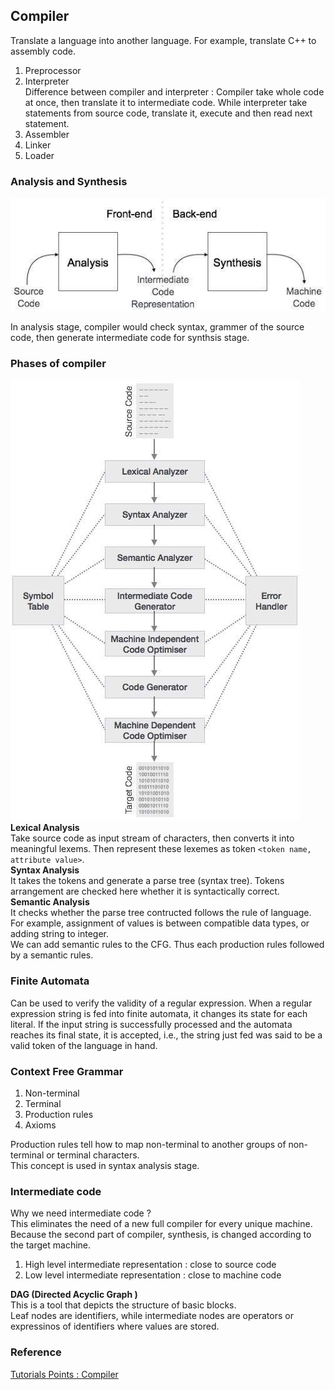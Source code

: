 ## Compiler
Translate a language into another language. For example, translate C++ to assembly code.

1. Preprocessor
2. Interpreter <br />
    Difference between compiler and interpreter : Compiler take whole code at once, then translate it to intermediate code. While interpreter take statements from source code, translate it, execute and then read next statement.
3. Assembler
4. Linker
5. Loader

### Analysis and Synthesis
![compiler stage](./compiler_stages.jpg) <br />

In analysis stage, compiler would check syntax, grammer of the source code, then generate intermediate code for synthsis stage.

### Phases of compiler
![Compiler Phases](./compiler_phases.jpg) <br />
**Lexical Analysis** <br />
Take source code as input stream of characters, then converts it into meaningful lexems. Then represent these lexemes as token `<token name, attribute value>`. <br />
**Syntax Analysis** <br />
It takes the tokens and generate a parse tree (syntax tree). Tokens arrangement are checked here whether it is syntactically correct. <br />
**Semantic Analysis** <br />
It checks whether the parse tree contructed follows the rule of language. For example, assignment of values is between compatible data types, or adding string to integer. <br />
We can add semantic rules to the CFG. Thus each production rules followed by a semantic rules.

### Finite Automata 
Can be used to verify the validity of a regular expression. When a regular expression string is fed into finite automata, it changes its state for each literal. If the input string is successfully processed and the automata reaches its final state, it is accepted, i.e., the string just fed was said to be a valid token of the language in hand.

### Context Free Grammar
1. Non-terminal
2. Terminal
3. Production rules
4. Axioms

Production rules tell how to map non-terminal to another groups of non-terminal or terminal characters. <br />
This concept is used in syntax analysis stage.

### Intermediate code
Why we need intermediate code ? <br />
This eliminates the need of a new full compiler for every unique machine. Because the second part of compiler, synthesis, is changed according to the target machine. <br />
1. High level intermediate representation : close to source code
2. Low level intermediate representation : close to machine code

**DAG (Directed Acyclic Graph   )** <br />
This is a tool that depicts the structure of basic blocks. <br />
Leaf nodes are identifiers, while intermediate nodes are operators or expressinos of identifiers where values are stored.



### Reference
[Tutorials Points : Compiler](https://www.tutorialspoint.com/compiler_design/index.htm)
